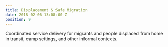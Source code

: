```yaml
---
title: Displacement & Safe Migration
date: 2018-02-06 13:08:00 Z
position: 9
---
```


Coordinated service delivery for migrants and people displaced from home in transit, camp settings, and other informal contexts.